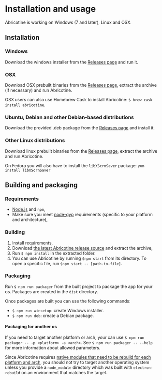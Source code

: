 # Installation and usage

Abricotine is working on Windows (7 and later), Linux and OSX.

## Installation

### Windows

Download the windows installer from the [Releases page](https://github.com/brrd/Abricotine/releases) and run it.

### OSX

Download OSX prebuilt binaries from the [Releases page](https://github.com/brrd/Abricotine/releases), extract the archive (if necessary) and run Abricotine.

OSX users can also use Homebrew Cask to install Abricotine: `$ brew cask install abricotine`.

### Ubuntu, Debian and other Debian-based distributions

Download the provided .deb package from the [Releases page](https://github.com/brrd/Abricotine/releases) and install it.

### Other Linux distributions

Download linux prebuilt binaries from the [Releases page](https://github.com/brrd/Abricotine/releases), extract the archive and run Abricotine.

On Fedora you will also have to install the `libXScrnSaver` package: `yum install libXScrnSaver`

## Building and packaging

### Requirements

* [Node.js](https://nodejs.org/en/) and `npm`,
* Make sure you meet [node-gyp](https://github.com/nodejs/node-gyp) requirements (specific to your platform and architecture),

### Building

1. Install requirements,
2. Download [the latest Abricotine release source](https://github.com/brrd/Abricotine/releases) and extract the archive,
3. Run `$ npm install` in the extracted folder.
4. You can use Abricotine by running `$npm start` from its directory. To open a specific file, run `$npm start -- [path-to-file]`.

### Packaging

Run `$ npm run packager` from the built project to package the app for your os. Packages are created in the `dist` directory.

Once packages are built you can use the following commands:

* `$ npm run winsetup`: create Windows installer.
* `$ npm run deb`: create a Debian package.

#### Packaging for another os

If you need to target another platform or arch, your can use `$ npm run packager -- -p <platform> -a <arch>`. See `$ npm run packager -- --help` for more information about allowed parameters.

Since Abricotine requires [native modules that need to be rebuild for each platform and arch](https://github.com/atom/electron/blob/master/docs/tutorial/using-native-node-modules.md), you should not try to target another operating system unless you provide a `node_module` directory which was built with `electron-rebuild` on an environment that matches the target.
